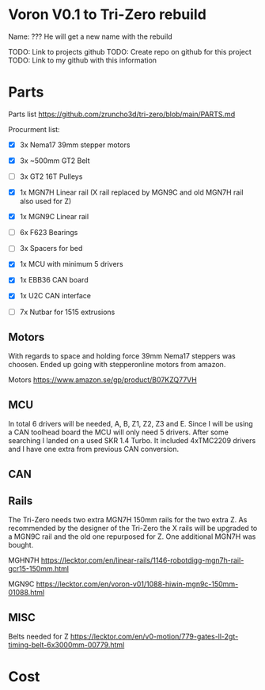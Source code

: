 # Voron V0.1 to Tri-Zero rebuild

Name: ??? He will get a new name with the rebuild


TODO: Link to projects github
TODO: Create repo on github for this project
TODO: Link to my github with this information



# Parts

Parts list
https://github.com/zruncho3d/tri-zero/blob/main/PARTS.md

Procurment list:
- [x] 3x Nema17 39mm stepper motors
- [x] 3x ~500mm GT2 Belt
- [ ] 3x GT2 16T Pulleys
- [x] 1x MGN7H Linear rail (X rail replaced by MGN9C and old MGN7H rail also used for Z)
- [x] 1x MGN9C Linear rail
- [ ] 6x F623 Bearings
- [ ] 3x Spacers for bed
- [x] 1x MCU with minimum 5 drivers
- [x] 1x EBB36 CAN board
- [x] 1x U2C CAN interface
- [ ] 7x Nutbar for 1515 extrusions


## Motors
With regards to space and holding force 39mm Nema17 steppers was choosen. Ended up going with stepperonline motors from amazon.

Motors
https://www.amazon.se/gp/product/B07KZQ77VH


## MCU
In total 6 drivers will be needed, A, B, Z1, Z2, Z3 and E. Since I will be using a CAN toolhead board the MCU will only need 5 drivers. After some searching I landed on a used SKR 1.4 Turbo. It included 4xTMC2209 drivers and I have one extra from previous CAN conversion. 

## CAN


## Rails
The Tri-Zero needs two extra MGN7H 150mm rails for the two extra Z. As recommended by the designer of the Tri-Zero the X rails will be upgraded to a MGN9C rail and the old one repurposed for Z. One additional MGN7H was bought.

MGHN7H
https://lecktor.com/en/linear-rails/1146-robotdigg-mgn7h-rail-gcr15-150mm.html

MGN9C
https://lecktor.com/en/voron-v01/1088-hiwin-mgn9c-150mm-01088.html

## MISC
Belts needed for Z
https://lecktor.com/en/v0-motion/779-gates-ll-2gt-timing-belt-6x3000mm-00779.html


# Cost

